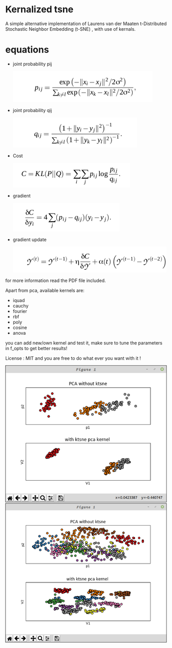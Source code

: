 # Kernalized tsne

A simple alternative implementation of Laurens van der Maaten t-Distributed Stochastic Neighbor Embedding (t-SNE) , with use of kernals.

# equations

- joint probability pij

  ![Screenshot](img/pij.png)

- joint probability qij

  ![Screenshot](img/qij.png)

- Cost

  ![Screenshot](img/cost.png)

- gradient

  ![Screenshot](img/gra.png)

- gradient update

  ![Screenshot](img/graupdate.png)

for more information read the PDF file included.

Apart from pca, available kernels are:

- iquad
- cauchy
- fourier
- rbf
- poly
- cosine
- anova

you can add new/own kernel and test it, make sure to tune the parameters in f_opts to get better results!

License : MIT and you are free to do what ever you want with it !

![Screenshot](img/ktsne.png)
![Screenshot](img/ktsne2.png)
